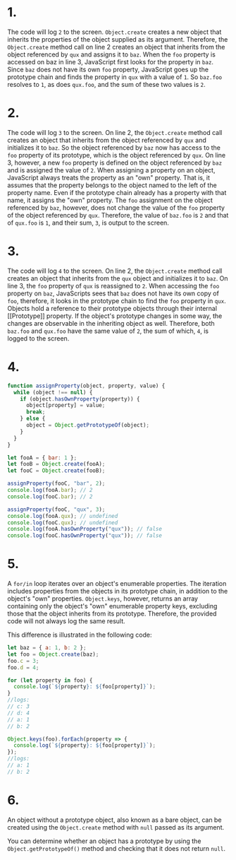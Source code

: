# 1.
The code will log `2` to the screen. `Object.create` creates a new object that inherits the properties of the object supplied as its argument. Therefore, the `Object.create` method call on line 2 creates an object that inherits from the object referenced by `qux` and assigns it to `baz`. When the `foo` property is accessed on baz in line 3, JavaScript first looks for the property in `baz`. Since `baz` does not have its own `foo` property, JavaScript goes up the prototype chain and finds the property in `qux` with a value of `1`. So `baz.foo` resolves to `1`, as does `qux.foo`, and the sum of these two values is `2`.

# 2.
The code will log `3` to the screen. On line 2, the `Object.create` method call creates an object that inherits from the object referenced by `qux` and initializes it to `baz`. So the object referenced by `baz` now has access to the `foo` property of its prototype, which is the object referenced by `qux`. On line 3, however, a new `foo` property is defined on the object referenced by `baz` and is assigned the value of `2`. When assigning a property on an object, JavaScript always treats the property as an "own" property. That is, it assumes that the property belongs to the object named to the left of the property name. Even if the prototype chain already has a property with that name, it assigns the "own" property. The `foo` assignment on the object referenced by `baz`, however, does not change the value of the `foo` property of the object referenced by `qux`. Therefore, the value of `baz.foo` is `2` and that of `qux.foo` is `1`, and their sum, `3`, is output to the screen.

# 3.
The code will log `4` to the screen. On line 2, the `Object.create` method call creates an object that inherits from the `qux` object and initializes it to `baz`. On line 3, the `foo` property of `qux` is reassigned to `2`. When accessing the `foo` property on `baz`, JavaScripts sees that `baz` does not have its own copy of `foo`, therefore, it looks in the prototype chain to find the `foo` property in `qux`. Objects hold a reference to their prototype objects through their internal [[Prototype]] property. If the object's prototype changes in some way, the changes are observable in the inheriting object as well. Therefore, both `baz.foo` and `qux.foo` have the same value of `2`, the sum of which, `4`, is logged to the screen.

# 4.
```js
function assignProperty(object, property, value) {
  while (object !== null) {
    if (object.hasOwnProperty(property)) {
      object[property] = value;
      break;
    } else {
      object = Object.getPrototypeOf(object);
    }
  }
}

let fooA = { bar: 1 };
let fooB = Object.create(fooA);
let fooC = Object.create(fooB);

assignProperty(fooC, "bar", 2);
console.log(fooA.bar); // 2
console.log(fooC.bar); // 2

assignProperty(fooC, "qux", 3);
console.log(fooA.qux); // undefined
console.log(fooC.qux); // undefined
console.log(fooA.hasOwnProperty("qux")); // false
console.log(fooC.hasOwnProperty("qux")); // false
```

# 5.
A `for/in` loop iterates over an object's enumerable properties. The iteration includes properties from the objects in its prototype chain, in addition to the object's "own" properties. `Object.keys`, however, returns an array containing only the object's "own" enumerable property keys, excluding those that the object inherits from its prototype. Therefore, the provided code will not always log the same result.

This difference is illustrated in the following code:
```js
let baz = { a: 1, b: 2 };
let foo = Object.create(baz);
foo.c = 3;
foo.d = 4;

for (let property in foo) {
  console.log(`${property}: ${foo[property]}`);
} 
//logs:
// c: 3
// d: 4
// a: 1
// b: 2

Object.keys(foo).forEach(property => {
  console.log(`${property}: ${foo[property]}`);
});
//logs:
// a: 1
// b: 2
```

# 6.
An object without a prototype object, also known as a bare object, can be created using the `Object.create` method with `null` passed as its argument.

You can determine whether an object has a prototype by using the `Object.getPrototypeOf()` method and checking that it does not return `null`.